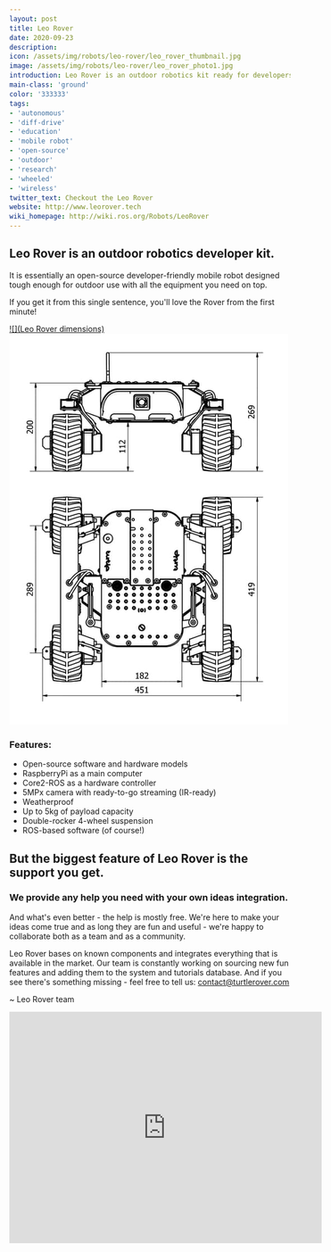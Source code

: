 ```yaml
---
layout: post
title: Leo Rover
date: 2020-09-23
description:
icon: /assets/img/robots/leo-rover/leo_rover_thumbnail.jpg
image: /assets/img/robots/leo-rover/leo_rover_photo1.jpg
introduction: Leo Rover is an outdoor robotics kit ready for developers. Leo Rover provides a sturdy mobile robot platform with remote control, video streaming, odometry and autonomy capabilities.
main-class: 'ground'
color: '333333'
tags:
- 'autonomous'
- 'diff-drive'
- 'education'
- 'mobile robot'
- 'open-source'
- 'outdoor'
- 'research'
- 'wheeled'
- 'wireless'
twitter_text: Checkout the Leo Rover
website: http://www.leorover.tech
wiki_homepage: http://wiki.ros.org/Robots/LeoRover
---
```


## Leo Rover is an outdoor robotics developer kit. 
It is essentially an open-source developer-friendly mobile robot designed tough enough for outdoor use with all the equipment you need on top. 

If you get it from this single sentence, you'll love the Rover from the first minute!

[![](Leo Rover dimensions)]()
![](/assets/img/robots/leo-rover/leo_rover_photo2.jpg)

### Features:
- Open-source software and hardware models
- RaspberryPi as a main computer
- Core2-ROS as a hardware controller
- 5MPx camera with ready-to-go streaming (IR-ready)
- Weatherproof
- Up to 5kg of payload capacity
- Double-rocker 4-wheel suspension
- ROS-based software (of course!)

## But the biggest feature of Leo Rover is the support you get.
### We provide any help you need with your own ideas integration. 
And what's even better - the help is mostly free. We're here to make your ideas come true and as long they are fun and useful - we're happy to collaborate both as a team and as a community.

Leo Rover bases on known components and integrates everything that is available in the market. Our team is constantly working on sourcing new fun features and adding them to the system and tutorials database. And if you see there's something missing - feel free to tell us: [contact@turtlerover.com](mailto:contact@turtlerover.com "contact@turtlerover.com")

~ Leo Rover team


<iframe width="560" height="415" src="https://www.youtube.com/embed/UI6yl4sV1xY?start=11&mute=1" frameborder="0" allow="accelerometer; encrypted-media; gyroscope; picture-in-picture" allowfullscreen></iframe>
